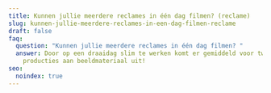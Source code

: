 ```yaml
---
title: Kunnen jullie meerdere reclames in één dag filmen? (reclame)
slug: kunnen-jullie-meerdere-reclames-in-een-dag-filmen-reclame
draft: false
faq:
  question: "Kunnen jullie meerdere reclames in één dag filmen? "
  answer: Door op een draaidag slim te werken komt er gemiddeld voor twee
    producties aan beeldmateriaal uit!
seo:
  noindex: true
---
```

